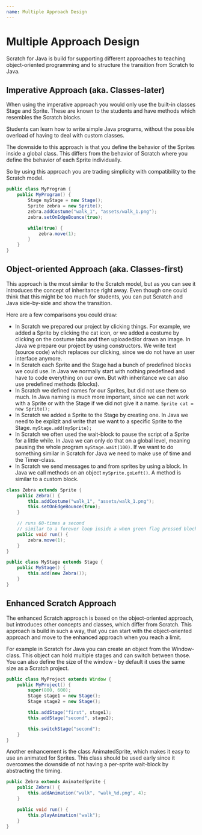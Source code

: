```yaml
---
name: Multiple Approach Design
---
```


# Multiple Approach Design

Scratch for Java is build for supporting different approaches to teaching object-oriented programming and to structure the transition from Scratch to Java.

## Imperative Approach (aka. Classes-later)
 
When using the imperative approach you would only use the built-in classes Stage and Sprite. These are known to the students and have methods which resembles the Scratch blocks.

Students can learn how to write simple Java programs, without the possible overload of having to deal with custom classes.

The downside to this approach is that you define the behavior of the Sprites inside a global class. This differs from the behavior of Scratch where you define the behavior of each Sprite individually.

So by using this approach you are trading simplicity with compatibility to the Scratch model.

```java
public class MyProgram {
    public MyProgram() {
        Stage myStage = new Stage();
        Sprite zebra = new Sprite();
        zebra.addCostume("walk_1", "assets/walk_1.png");
        zebra.setOnEdgeBounce(true);

        while(true) {
            zebra.move(1);
        }
    }
}
```

## Object-oriented Approach (aka. Classes-first)

This approach is the most similar to the Scratch model, but as you can see it introduces the concept of inheritance right away. Even though one could think that this might be too much for students, you can put Scratch and Java side-by-side and show the transition. 

Here are a few comparisons you could draw:
- In Scratch we prepared our project by clicking things. For example, we added a Sprite by clicking the cat icon, or we added a costume by clicking on the costume tabs and then uploaded/or drawn an image. In Java we prepare our project by using constructors. We write text (source code) which replaces our clicking, since we do not have an user interface anymore.
- In Scratch each Sprite and the Stage had a bunch of predefined blocks we could use. In Java we normally start with nothing predefined and have to code everything on our own. But with inheritance we can also use predefined methods (blocks).
- In Scratch we defined names for our Sprites, but did not use them so much. In Java naming is much more important, since we can not work with a Sprite or with the Stage if we did not give it a name. `Sprite cat = new Sprite();`
- In Scratch we added a Sprite to the Stage by creating one. In Java we need to be explizit and write that we want to a specific Sprite to the Stage. `myStage.add(mySprite);`
- In Scratch we often used the wait-block to pause the script of a Sprite for a little while. In Java we can only do that on a global level, meaning pausing the whole program `myStage.wait(100)`. If we want to do something similar in Scratch for Java we need to make use of time and the Timer-class.
- In Scratch we send messages to and from sprites by using a block. In Java we call methods on an object `mySprite.goLeft()`. A method is similar to a custom block.

```java
class Zebra extends Sprite {
    public Zebra() {
        this.addCostume("walk_1", "assets/walk_1.png");
        this.setOnEdgeBounce(true);
    }

    // runs 60-times a second
    // similar to a forever loop inside a when green flag pressed block
    public void run() {
        zebra.move(1);
    }
}

public class MyStage extends Stage {
    public MyStage() {
        this.add(new Zebra());
    }
}
```

## Enhanced Scratch Approach

The enhanced Scratch approach is based on the object-oriented approach, but introduces other concepts and classes, which differ from Scratch. This approach is build in such a way, that you can start with the object-oriented approach and move to the enhanced approach when you reach a limit.

For example in Scratch for Java you can create an object from the Window-class. This object can hold multiple stages and can switch between those. You can also define the size of the window - by default it uses the same size as a Scratch project.

```java
public class MyProject extends Window {
    public MyProject() {
        super(800, 600);
        Stage stage1 = new Stage();
        Stage stage2 = new Stage();

        this.addStage("first", stage1);
        this.addStage("second", stage2);

        this.switchStage("second");
    }
}
```

Another enhancement is the class AnimatedSprite, which makes it easy to use an animated for Sprites. This class should be used early since it overcomes the downside of not having a per-sprite wait-block by abstracting the timing.

```java
public Zebra extends AnimatedSprite {
    public Zebra() {
        this.addAnimation("walk", "walk_%d.png", 4);
    }

    public void run() {
        this.playAnimation("walk");
    }
}
```